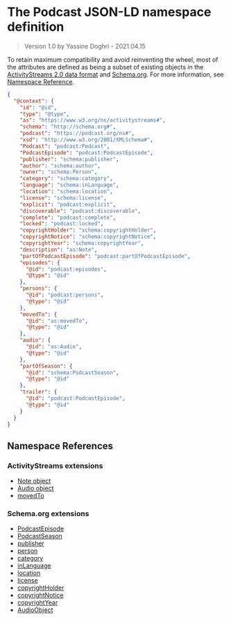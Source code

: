 # The Podcast JSON-LD namespace definition

> Version 1.0 by Yassine Doghri - 2021.04.15

To retain maximum compatibility and avoid reinventing the wheel, most of the attributes are defined as being a subset of existing objects in the [ActivityStreams 2.0 data format](https://www.w3.org/TR/activitystreams-vocabulary/) and [Schema.org](https://schema.org/).
For more information, see [Namespace Reference](#namespace-references).

```json
{
  "@context": {
    "id": "@id",
    "type": "@type",
    "as": "https://www.w3.org/ns/activitystreams#",
    "schema": "http://schema.org#",
    "podcast": "https://podcast.org/ns#",
    "xsd": "http://www.w3.org/2001/XMLSchema#",
    "Podcast": "podcast:Podcast",
    "PodcastEpisode": "podcast:PodcastEpisode",
    "publisher": "schema:publisher",
    "author": "schema:author",
    "owner": "schema:Person",
    "category": "schema:category",
    "language": "schema:inLanguage",
    "location": "schema:location",
    "license": "schema:license",
    "explicit": "podcast:explicit",
    "discoverable": "podcast:discoverable",
    "complete": "podcast:complete",
    "locked": "podcast:locked",
    "copyrightHolder": "schema:copyrightHolder",
    "copyrightNotice": "schema:copyrightNotice",
    "copyrightYear": "schema:copyrightYear",
    "description": "as:Note",
    "partOfPodcastEpisode": "podcast:partOfPodcastEpisode",
    "episodes": {
      "@id": "podcast:episodes",
      "@type": "@id"
    },
    "persons": {
      "@id": "podcast:persons",
      "@type": "@id"
    },
    "movedTo": {
      "@id": "as:movedTo",
      "@type": "@id"
    },
    "audio": {
      "@id": "as:Audio",
      "@type": "@id"
    },
    "partOfSeason": {
      "@id": "schema:PodcastSeason",
      "@type": "@id"
    },
    "trailer": {
      "@id": "podcast:PodcastEpisode",
      "@type": "@id"
    }
  }
}
```

## Namespace References

### ActivityStreams extensions

- [Note object](https://www.w3.org/TR/activitystreams-vocabulary/#dfn-note)
- [Audio object](https://www.w3.org/TR/activitystreams-vocabulary/#dfn-audio)
- [movedTo](https://www.w3.org/ns/activitystreams#movedTo)

### Schema.org extensions

- [PodcastEpisode](https://schema.org/PodcastEpisode)
- [PodcastSeason](https://schema.org/PodcastSeason)
- [publisher](https://schema.org/publisher)
- [person](https://schema.org/Person)
- [category](https://schema.org/Category)
- [inLanguage](https://schema.org/inLanguage)
- [location](https://schema.org/location)
- [license](https://schema.org/license)
- [copyrightHolder](https://schema.org/copyrightHolder)
- [copyrightNotice](https://schema.org/copyrightNotice)
- [copyrightYear](https://schema.org/copyrightYear)
- [AudioObject](https://schema.org/AudioObject)
